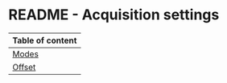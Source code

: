 # README - Acquisition settings

| Table of content|
|-|
| [Modes](modes.md)|
| [Offset](offset.md)|